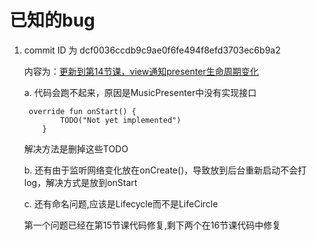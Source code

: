 # 已知的bug

1. commit ID 为 dcf0036ccdb9c9ae0f6fe494f8efd3703ec6b9a2

   内容为：[更新到第14节课，view通知presenter生命周期变化](https://github.com/lsCoding666/MVVMDemo_sunofbeaches/commit/dcf0036ccdb9c9ae0f6fe494f8efd3703ec6b9a2)

   a. 代码会跑不起来，原因是MusicPresenter中没有实现接口

   ```
    override fun onStart() {
           TODO("Not yet implemented")
       }
   ```

   解决方法是删掉这些TODO

   b. 还有由于监听网络变化放在onCreate()，导致放到后台重新启动不会打log，解决方式是放到onStart

   c. 还有命名问题,应该是Lifecycle而不是LifeCircle

   第一个问题已经在第15节课代码修复,剩下两个在16节课代码中修复